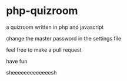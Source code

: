 # php-quizroom
a quizroom written in php and javascript

change the master password in the settings file

feel free to make a pull request

have fun

sheeeeeeeeeeeeesh
